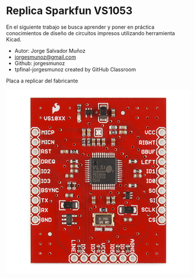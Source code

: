 # Replica Sparkfun VS1053
En el siguiente trabajo se busca aprender y poner en práctica conocimientos de diseño de circuitos impresos utilizando herramienta Kicad.


* Autor: Jorge Salvador Muñoz
* jorgesmunoz@gmail.com
* Github: jorgesmunoz
* tpfinal-jorgesmunoz created by GitHub Classroom

Placa a replicar del fabricante

<img src="VS1053_2.jpg" alt="My cool logo"/>

